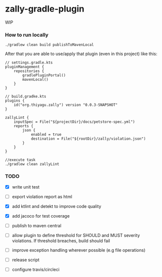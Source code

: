 # zally-gradle-plugin

WIP

### How to run locally 
```
./gradlew clean build publishToMavenLocal
```

After that you are able to use/apply that plugin (even in this project) like this:
```
// settings.gradle.kts
pluginManagement {
    repositories {
        gradlePluginPortal()
        mavenLocal()
    }
}

// build.gradke.kts
plugins {
    id("org.thiyagu.zally") version "0.0.3-SNAPSHOT"
}

zallyLint {
    inputSpec = File("${projectDir}/docs/petstore-spec.yml")
    reports {
        json {
            enabled = true
            destination = File("${rootDir}/zally/violation.json")
        }
    }
}

//execute task
./gradlew clean zallyLint

```

### TODO

- [x] write unit test

- [ ] export violation report as html

- [x] add ktlint and detekt to improve code quality

- [x] add jacoco for test coverage

- [ ] publish to maven central

- [ ] allow plugin to define threshold for SHOULD and MUST severity violations. If threshold breaches, build should fail

- [ ] improve exception handling wherever possible (e.g file operations)

- [ ] release script

- [ ] configure travis/circleci